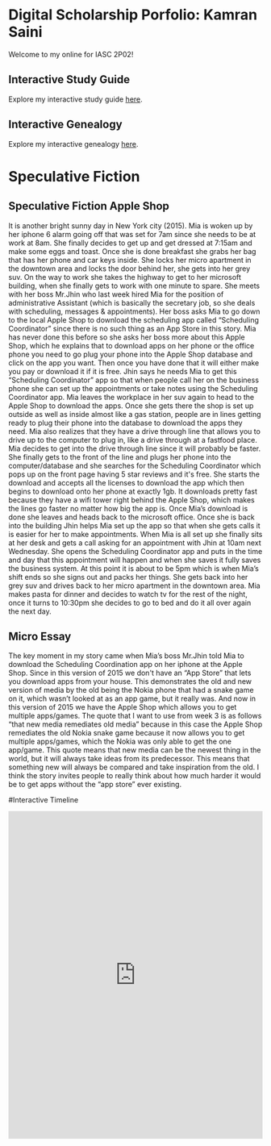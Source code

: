 # Digital Scholarship Porfolio: Kamran Saini

Welcome to my online for IASC 2P02!

## Interactive Study Guide

Explore my interactive study guide [here](2P02InteractiveStudyGuide).

## Interactive Genealogy

Explore my interactive genealogy [here](2P02_InteractiveGenealogy.html).

# Speculative Fiction

##  Speculative Fiction Apple Shop

It is another bright sunny day in New York city (2015). Mia is woken up by her iphone 6 alarm going off that was set for 7am since she needs to be at work at 8am. She finally decides to get up and get dressed at 7:15am and make some eggs and toast. Once she is done breakfast she grabs her bag that has her phone and car keys inside. She locks her micro apartment in the downtown area and locks the door behind her, she gets into her grey suv. On the way to work she takes the highway to get to her microsoft building, when she finally gets to work with one minute to spare. She meets with her boss Mr.Jhin who last week hired Mia for the position of administrative Assistant (which is basically the secretary job, so she deals with scheduling, messages & appointments). Her boss asks Mia to go down to the local Apple Shop to download the scheduling app called “Scheduling Coordinator” since there is no such thing as an App Store in this story. Mia has never done this before so she asks her boss more about this Apple Shop, which he explains that to download apps on her phone or the office phone you need to go plug your phone into the Apple Shop database and click on the app you want. Then once you have done that it will either make you pay or download it if it is free. Jhin says he needs Mia to get this “Scheduling Coordinator” app so that when people call her on the business phone she can set up the appointments or take notes using the Scheduling Coordinator app. Mia leaves the workplace in her suv again to head to the Apple Shop to download the apps. Once she gets there the shop is set up outside as well as inside almost like a gas station, people are in lines getting ready to plug their phone into the database to download the apps they need. Mia also realizes that they have a drive through line that allows you to drive up to the computer to plug in, like a drive through at a fastfood place. Mia decides to get into the drive through line since it will probably be faster. She finally gets to the front of the line and plugs her phone into the computer/database and she searches for the Scheduling Coordinator which pops up on the front page having 5 star reviews and it's free. She starts the download and accepts all the licenses to download the app which then begins to download onto her phone at exactly 1gb. It downloads pretty fast because they have a wifi tower right behind the Apple Shop, which makes the lines go faster no matter how big the app is. Once Mia’s download is done she leaves and heads back to the microsoft office. Once she is back into the building Jhin helps Mia set up the app so that when she gets calls it is easier for her to make appointments. When Mia is all set up she finally sits at her desk and gets a call asking for an appointment with Jhin at 10am next Wednesday. She opens the Scheduling Coordinator app and puts in the time and day that this appointment will happen and when she saves it fully saves the business system. At this point it is about to be 5pm which is when Mia’s shift ends so she signs out and packs her things. She gets back into her grey suv and drives back to her micro apartment in the downtown area. Mia makes pasta for dinner and decides to watch tv for the rest of the night, once it turns to 10:30pm she decides to go to bed and do it all over again the next day.

## Micro Essay
The key moment in my story came when Mia’s boss Mr.Jhin told Mia to download the Scheduling Coordination app on her iphone at the Apple Shop. Since in this version of 2015 we don't have an “App Store” that lets you download apps from your house. This demonstrates the old and new version of media by the old being the Nokia phone that had a snake game on it, which wasn’t looked at as an app game, but it really was. And now in this version of 2015 we have the Apple Shop which allows you to get multiple apps/games. The quote that I want to use from week 3 is as follows “that new media remediates old media” because in this case the Apple Shop remediates the old Nokia snake game because it now allows you to get multiple apps/games, which the Nokia was only able to get the one app/game. This quote means that new media can be the newest thing in the world, but it will always take ideas from its predecessor. This means that something new will always be compared and take inspiration from the old. I think the story invites people to really think about how much harder it would be to get apps without the “app store” ever existing. 

#Interactive Timeline

<iframe src='https://cdn.knightlab.com/libs/timeline3/latest/embed/index.html?source=1-f7lx_tAwKqJyLoWPFSBvg2E83IOYGgRJ4z6zLSAPP0&font=Default&lang=en&initial_zoom=2&height=650' width='100%' height='650' webkitallowfullscreen mozallowfullscreen allowfullscreen frameborder='0'></iframe>

